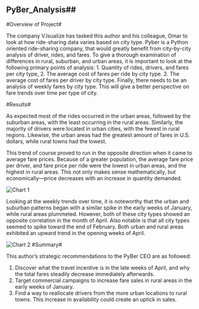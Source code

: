 ## PyBer_Analysis##

#Overview of Project#

The company V.Isualize has tasked this author and his colleague, Omar to look at how ride-sharing data varies based on city type. Pyber is a Python oriented ride-sharing company, that would greatly benefit from city-by-city analysis of driver, rides, and fares. To give a thorough examination of differences in rural, suburban, and urban areas, it is important to look at the following primary points of analysis: 1. Quantity of rides, drivers, and fares per city type, 2. The average cost of fares per ride by city type. 2. The average cost of fares per driver by city type. Finally, there needs to be an analysis of weekly fares by city type. This will give a better perspective on fare trends over time per type of city.

#Results#

As expected most of the rides occurred in the urban areas, followed by the suburban areas, with the least occurring in the rural areas. Similarly, the majority of drivers were located in urban cities, with the fewest in rural regions. Likewise, the urban areas had the greatest amount of fares in U.S. dollars, while rural towns had the lowest. 

This trend of course proved to run in the opposite direction when it came to average fare prices. Because of a greater population, the average fare price per driver, and fare price per ride were the lowest in urban areas, and the highest in rural areas. This not only makes sense mathematically, but economically—price decreases with an increase in quantity demanded. 

![Chart 1](/relative/path/to/Chart1.png?raw=true "Chart 1")

Looking at the weekly trends over time, it is noteworthy that the urban and suburban patterns began with a similar spike in the early weeks of January, while rural areas plummeted. However, both of these city types showed an opposite correlation in the month of April. Also notable is that all city types seemed to spike toward the end of February. Both urban and rural areas exhibited an upward trend in the opening weeks of April. 

![Chart 2](/relative/path/to/Challenge_fare_summary.png?raw=true "Chart 2")
#Summary#

This author’s strategic recommendations to the PyBer CEO are as followed:

1.	Discover what the travel incentive is in the late weeks of April, and why the total fares steadily decrease immediately afterwards.
2.	Target commercial campaigns to increase fare sales in rural areas in the early weeks of January. 
3.	Find a way to reallocate drivers from the more urban locations to rural towns. This increase in availability could create an uptick in sales.
